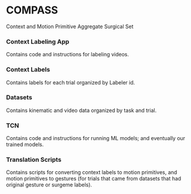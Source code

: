 # COMPASS
Context and Motion Primitive Aggregate Surgical Set

### Context Labeling App 
Contains code and instructions for labeling videos.

### Context Labels
Contains labels for each trial organized by Labeler id.

### Datasets
Contains kinematic and video data organized by task and trial.

### TCN
Contains code and instructions for running ML models; and eventually our trained models.

### Translation Scripts
Contains scripts for converting context labels to motion primitives, and motion primitives to gestures (for trials that came from datasets that had original gesture or surgeme labels).
